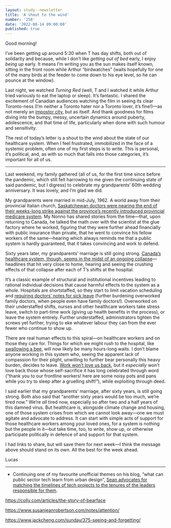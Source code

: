 ```yaml
---
layout: study--newsletter
title: 'A shout to the wind'
number: '258'
date: '2022-08-14 09:00:00'
published: true
---
```


Good morning!

I’ve been getting up around 5:30 when T has day shifts, both out of solidarity and because, while I don’t like *getting out of bed* early, I enjoy *being up* early. It means I’m writing you as the sun makes itself known, sitting in the front room while Arthur “birdwatches” (waits hopefully for one of the many birds at the feeder to come down to his eye level, so he can pounce at the window).

Last night, we watched _Turning Red_ (well, T and I watched it while Arthur tried variously to eat the laptop or sleep). It’s fantastic. I shared the excitement of Canadian audiences watching the film in seeing its clear Toronto-ness (I’m neither a Toronto hater nor a Toronto lover, it’s fine!)—as not merely an [impostor city](https://impostorcities.com/project), but as itself. And thank goodness for films diving into the bumpy, messy, uncertain dynamics around puberty, adolescence, and that time of life, particularly when done with such humour and sensitivity.

The rest of today’s letter is a shout to the wind about the state of our healthcare system. When I feel frustrated, immobilized in the face of a systemic problem, often one of my first steps is to write. This is personal, it’s political, and, as with so much that falls into those categories, it’s important for all of us.

---

Last weekend, my family gathered (all of us, for the first time since before the pandemic, which still felt harrowing to me given the continuing state of said pandemic, but I digress) to celebrate my grandparents’ 60th wedding anniversary. It was lovely, and I’m glad we did.

My grandparents were married in mid-July, 1962. A world away from their provincial Italian church, [Saskatchewan doctors were nearing the end of their weeks-long strike against the province’s recently introduced provincial medicare system](https://www.thecanadianencyclopedia.ca/en/article/saskatchewan-doctors-strike). My Nonno has shared stories from the time—that, upon returning to Canada, he talked the math over with the scientist at the glue factory where he worked, figuring that they were further ahead financially with public insurance than private, that he went to convince his fellow workers of the same—hearing which always reminds me that a public system is hardly guaranteed, that it takes convincing and work to defend.

Sixty years later, my grandparents’ marriage is still going strong. [Canada’s healthcare system, though, seems in the midst of an ongoing collapse](https://www.theglobeandmail.com/canada/article-more-hospitals-across-canada-forced-to-temporarily-close-their/)—headlines that hit very close to home, hearing and seeing the crushing effects of that collapse after each of T’s shifts at the hospital.

It’s a classic example of structural and institutional incentives leading to rational individual decisions that cause harmful effects to the system as a whole. Hospitals are shortstaffed, so they start to limit vacation scheduling and [requiring doctors’ notes for sick leave](https://ottawa.ctvnews.ca/we-re-not-your-sick-day-police-ottawa-family-doctors-express-frustration-with-employers-requiring-covid-sick-notes-1.5992574) (further burdening overworked family doctors, when people even have family doctors!). Overworked on their understaffed shifts, nurses and other healthcare workers take stress leave, switch to part-time work (giving up health benefits in the process), or leave the system entirely. Further understaffed, administrators tighten the screws yet further, trying to eke whatever labour they can from the ever fewer who continue to show up.

There are real human effects to this spiral—on healthcare workers and on those they care for. Things for which we might rush to the hospital, like [swallowing a bee](https://www.cbc.ca/news/canada/toronto/doug-ford-swallows-bee-1.6549613), will now likely be many hours-long waits. I don’t blame anyone working in this system who, seeing the  apparent lack of compassion for their plight, unwilling to further bear personally this heavy burden, decides to leave. [Work won’t love us back](https://aworkinglibrary.com/reading/work-wont-love-you-back), but it _especially_ won’t love back those whose self-sacrifice it has long celebrated through word (“thank you to our frontline workers! here are some noisy pots and pans while you try to sleep after a gruelling shift!”), while exploiting through deed.

I said earlier that my grandparents’ marriage, after sixty years, is still going strong. Both also said that “another sixty years would be too much, we’re tired now.” We’re _all_ tired now, especially so after two and a half years of this damned virus. But healthcare is, alongside climate change and housing, one of those system crises from which we cannot look away—one we must agitate and advocate to address. It can start with simple acts of support for those healthcare workers among your loved ones, for a system is nothing but the people in it—but take time, too, to write, show up, or otherwise participate politically in defence of and support for that system.

I had links to share, but will save them for next week—I think the message above should stand on its own. All the best for the week ahead.

Lucas

---

- Continuing one of my favourite unofficial themes on his blog, “what can public sector tech learn from urban design”, [Sean advocates for matching the timelines of tech projects to the tenures of the leaders responsible for them](https://sboots.ca/2022/08/09/shrink-projects-to-fit-leadership-turnover-rates/).

https://colly.com/articles/the-story-of-bearface

https://www.susanjeanrobertson.com/notes/attention/

https://www.jackcheng.com/sunday/375-seeing-and-forgetting/